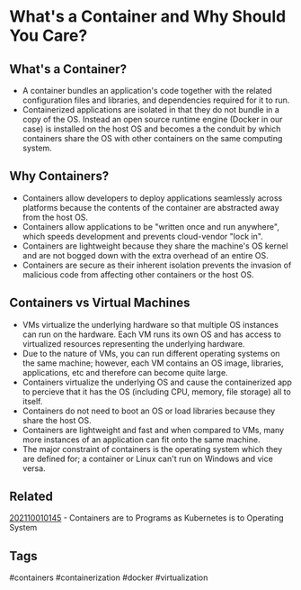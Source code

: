 # What's a Container and Why Should You Care?


## What's a Container?
* A container bundles an application's code together with the related 
configuration files and libraries, and dependencies required for it to run.
* Containerized applications are isolated in that they do not bundle in a copy
of the OS. Instead an open source runtime engine (Docker in our case) is
installed on the host OS and becomes a the conduit by which containers share the
OS with other containers on the same computing system.


## Why Containers?
* Containers allow developers to deploy applications seamlessly across platforms
because the contents of the container are abstracted away from the host OS.
* Containers allow applications to be "written once and run anywhere", which
speeds development and prevents cloud-vendor "lock in".
* Containers are lightweight because they share the machine's OS kernel and are
not bogged down with the extra overhead of an entire OS.
* Containers are secure as their inherent isolation prevents the invasion of
malicious code from affecting other containers or the host OS.


## Containers vs Virtual Machines
* VMs virtualize the underlying hardware so that multiple OS instances can run
on the hardware. Each VM runs its own OS and has access to virtualized resources
representing the underlying hardware.
* Due to the nature of VMs, you can run different operating systems on the same
machine; however, each VM contains an OS image, libraries, applications, etc and
therefore can become quite large.
* Containers virtualize the underlying OS and cause the containerized app to 
percieve that it has the OS (including CPU, memory, file storage) all to itself.
* Containers do not need to boot an OS or load libraries because they share the
host OS.
* Containers are lightweight and fast and when compared to VMs, many more
instances of an application can fit onto the same machine.
* The major constraint of containers is the operating system which they are
defined for; a container or Linux can't run on Windows and vice versa.


## Related
[202110010145](../202110010145) - Containers are to Programs as Kubernetes is to Operating System


## Tags
#containers #containerization #docker #virtualization
